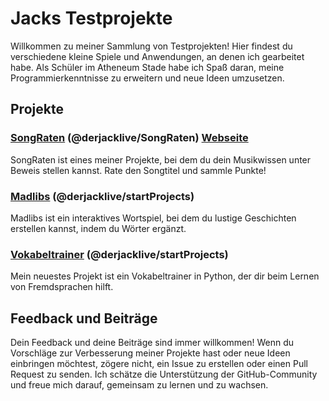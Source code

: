 # Jacks Testprojekte

Willkommen zu meiner Sammlung von Testprojekten! Hier findest du verschiedene kleine Spiele und Anwendungen, an denen ich gearbeitet habe. Als Schüler im Atheneum Stade habe ich Spaß daran, meine Programmierkenntnisse zu erweitern und neue Ideen umzusetzen.

## Projekte

### [SongRaten](https://github.com/derjacklive/SongRaten) (@derjacklive/SongRaten) [Webseite](https://derjacklive.github.io/SongRaten)

SongRaten ist eines meiner Projekte, bei dem du dein Musikwissen unter Beweis stellen kannst. Rate den Songtitel und sammle Punkte!

### [Madlibs](https://github.com/derjacklive/startProjects) (@derjacklive/startProjects)

Madlibs ist ein interaktives Wortspiel, bei dem du lustige Geschichten erstellen kannst, indem du Wörter ergänzt.

### [Vokabeltrainer](https://github.com/derjacklive/startProjects) (@derjacklive/startProjects)

Mein neuestes Projekt ist ein Vokabeltrainer in Python, der dir beim Lernen von Fremdsprachen hilft.

## Feedback und Beiträge

Dein Feedback und deine Beiträge sind immer willkommen! Wenn du Vorschläge zur Verbesserung meiner Projekte hast oder neue Ideen einbringen möchtest, zögere nicht, ein Issue zu erstellen oder einen Pull Request zu senden. Ich schätze die Unterstützung der GitHub-Community und freue mich darauf, gemeinsam zu lernen und zu wachsen.
